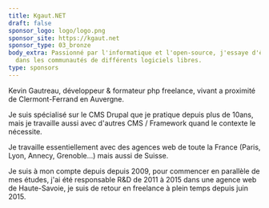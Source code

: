 ```yaml
---
title: Kgaut.NET
draft: false
sponsor_logo: logo/logo.png
sponsor_site: https://kgaut.net
sponsor_type: 03_bronze
body_extra: Passionné par l'informatique et l'open-source, j'essaye d'être actif
  dans les communautés de différents logiciels libres.
type: sponsors
---
```

Kevin Gautreau, développeur & formateur php freelance, vivant a proximité de Clermont-Ferrand en Auvergne.

Je suis spécialisé sur le CMS Drupal que je pratique depuis plus de 10ans, mais je travaille aussi avec d'autres CMS / Framework quand le contexte le nécessite.

Je travaille essentiellement avec des agences web de toute la France (Paris, Lyon, Annecy, Grenoble...) mais aussi de Suisse.



Je suis à mon compte depuis depuis 2009, pour commencer en parallèle de mes études, j'ai été responsable R&D de 2011 à 2015 dans une agence web de Haute-Savoie, je suis de retour en freelance à plein temps depuis juin 2015.